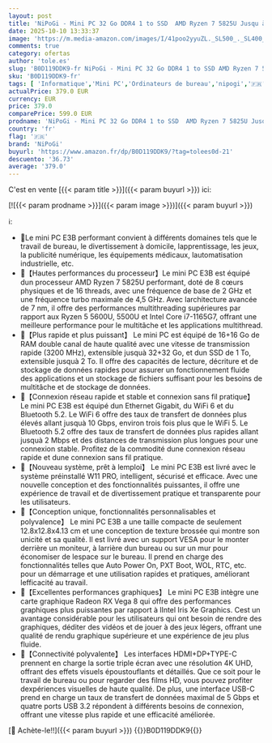 ```yaml
---
layout: post
title: 'NiPoGi - Mini PC 32 Go DDR4 1 to SSD  AMD Ryzen 7 5825U Jusqu à 4 5 GHz 8C/16T  Micro Ordinateur Bureau  Radeon RX Vega 8 PC pour Bureau/Home Cinéma/Réunion/Affaires/Voyage【WiFi 6/Buetooth 5 2/DP+HDMI/USB-C】'
date: 2025-10-10 13:33:37
image: 'https://m.media-amazon.com/images/I/41poo2yyuZL._SL500_._SL400_.jpg'
comments: true
category: ofertas
author: 'tole.es'
slug: 'B0D119DDK9-fr NiPoGi - Mini PC 32 Go DDR4 1 to SSD AMD Ryzen 7 5825U...'
sku: 'B0D119DDK9-fr'
tags: [ 'Informatique','Mini PC','Ordinateurs de bureau','nipogi','🇫🇷', ]
actualPrice: 379.0 EUR
currency: EUR
price: 379.0
comparePrice: 599.0 EUR
prodname: 'NiPoGi - Mini PC 32 Go DDR4 1 to SSD  AMD Ryzen 7 5825U Jusqu à 4 5 GHz 8C/16T  Micro Ordinateur Bureau  Radeon RX Vega 8 PC pour Bureau/Home Cinéma/Réunion/Affaires/Voyage【WiFi 6/Buetooth 5 2/DP+HDMI/USB-C】'
country: 'fr'
flag: '🇫🇷'
brand: 'NiPoGi'
buyurl: 'https://www.amazon.fr/dp/B0D119DDK9/?tag=tolees0d-21'
descuento: '36.73'
average: '379.0'
---
```


C'est en vente [{{< param title >}}]({{< param buyurl >}}) ici:

[![{{< param prodname >}}]({{< param image >}})]({{< param buyurl >}})

ℹ️:

- 💠Le mini PC E3B performant convient à différents domaines tels que le travail de bureau, le divertissement à domicile, lapprentissage, les jeux, la publicité numérique, les équipements médicaux, lautomatisation industrielle, etc.
- 💠【Hautes performances du processeur】Le mini PC E3B est équipé dun processeur AMD Ryzen 7 5825U performant, doté de 8 cœurs physiques et de 16 threads, avec une fréquence de base de 2 GHz et une fréquence turbo maximale de 4,5 GHz. Avec larchitecture avancée de 7 nm, il offre des performances multithreading supérieures par rapport aux Ryzen 5 5600U, 5500U et Intel Core i7-1165G7, offrant une meilleure performance pour le multitâche et les applications multithread.
- 💠【Plus rapide et plus puissant】 Le mini PC est équipé de 16+16 Go de RAM double canal de haute qualité avec une vitesse de transmission rapide (3200 MHz), extensible jusquà 32+32 Go, et dun SSD de 1 To, extensible jusquà 2 To. Il offre des capacités de lecture, décriture et de stockage de données rapides pour assurer un fonctionnement fluide des applications et un stockage de fichiers suffisant pour les besoins de multitâche et de stockage de données.
- 💠【Connexion réseau rapide et stable et connexion sans fil pratique】 Le mini PC E3B est équipé dun Ethernet Gigabit, du WiFi 6 et du Bluetooth 5.2. Le WiFi 6 offre des taux de transfert de données plus élevés allant jusquà 10 Gbps, environ trois fois plus que le WiFi 5. Le Bluetooth 5.2 offre des taux de transfert de données plus rapides allant jusquà 2 Mbps et des distances de transmission plus longues pour une connexion stable. Profitez de la commodité dune connexion réseau rapide et dune connexion sans fil pratique.
- 💠【Nouveau système, prêt à lemploi】 Le mini PC E3B est livré avec le système préinstallé W11 PRO, intelligent, sécurisé et efficace. Avec une nouvelle conception et des fonctionnalités puissantes, il offre une expérience de travail et de divertissement pratique et transparente pour les utilisateurs.
- 💠【Conception unique, fonctionnalités personnalisables et polyvalence】 Le mini PC E3B a une taille compacte de seulement 12.8x12.8x4.13 cm et une conception de texture brossée qui montre son unicité et sa qualité. Il est livré avec un support VESA pour le monter derrière un moniteur, à larrière dun bureau ou sur un mur pour économiser de lespace sur le bureau. Il prend en charge des fonctionnalités telles que Auto Power On, PXT Boot, WOL, RTC, etc. pour un démarrage et une utilisation rapides et pratiques, améliorant lefficacité au travail.
- 💠【Excellentes performances graphiques】 Le mini PC E3B intègre une carte graphique Radeon RX Vega 8 qui offre des performances graphiques plus puissantes par rapport à lIntel Iris Xe Graphics. Cest un avantage considérable pour les utilisateurs qui ont besoin de rendre des graphiques, déditer des vidéos et de jouer à des jeux légers, offrant une qualité de rendu graphique supérieure et une expérience de jeu plus fluide.
- 💠【Connectivité polyvalente】 Les interfaces HDMI+DP+TYPE-C prennent en charge la sortie triple écran avec une résolution 4K UHD, offrant des effets visuels époustouflants et détaillés. Que ce soit pour le travail de bureau ou pour regarder des films HD, vous pouvez profiter dexpériences visuelles de haute qualité. De plus, une interface USB-C prend en charge un taux de transfert de données maximal de 5 Gbps et quatre ports USB 3.2 répondent à différents besoins de connexion, offrant une vitesse plus rapide et une efficacité améliorée.

[🛒 Achète-le!!]({{< param buyurl >}})
{{<world>}}B0D119DDK9{{</world>}}
